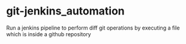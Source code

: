 # git-jenkins_automation
Run a jenkins pipeline to perform diff git operations  by executing a file which is inside a github repository
